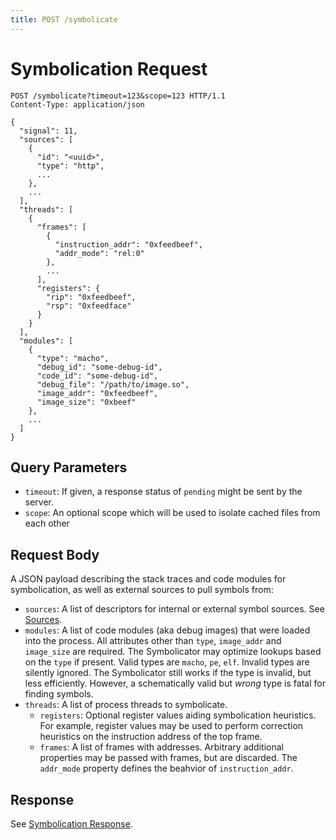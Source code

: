 ```yaml
---
title: POST /symbolicate
---
```


# Symbolication Request

```http
POST /symbolicate?timeout=123&scope=123 HTTP/1.1
Content-Type: application/json

{
  "signal": 11,
  "sources": [
    {
      "id": "<uuid>",
      "type": "http",
      ...
    },
    ...
  ],
  "threads": [
    {
      "frames": [
        {
          "instruction_addr": "0xfeedbeef",
          "addr_mode": "rel:0"
        },
        ...
      ],
      "registers": {
        "rip": "0xfeedbeef",
        "rsp": "0xfeedface"
      }
    }
  ],
  "modules": [
    {
      "type": "macho",
      "debug_id": "some-debug-id",
      "code_id": "some-debug-id",
      "debug_file": "/path/to/image.so",
      "image_addr": "0xfeedbeef",
      "image_size": "0xbeef"
    },
    ...
  ]
}
```

## Query Parameters

- `timeout`: If given, a response status of `pending` might be sent by the
  server.
- `scope`: An optional scope which will be used to isolate cached files from
  each other

## Request Body

A JSON payload describing the stack traces and code modules for symbolication,
as well as external sources to pull symbols from:

- `sources`: A list of descriptors for internal or external symbol sources. See
  [Sources](index.md).
- `modules`: A list of code modules (aka debug images) that were loaded into the
  process. All attributes other than `type`, `image_addr` and `image_size` are
  required. The Symbolicator may optimize lookups based on the `type` if present.
  Valid types are `macho`, `pe`, `elf`. Invalid types are silently ignored. The
  Symbolicator still works if the type is invalid, but less efficiently. However,
  a schematically valid but _wrong_ type is fatal for finding symbols.
- `threads`: A list of process threads to symbolicate.
  - `registers`: Optional register values aiding symbolication heuristics. For
    example, register values may be used to perform correction heuristics on the
    instruction address of the top frame.
  - `frames`: A list of frames with addresses. Arbitrary additional properties
    may be passed with frames, but are discarded. The `addr_mode` property
    defines the beahvior of `instruction_addr`.

## Response

See [Symbolication Response](response.md).

